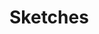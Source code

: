 # Sketches
<div class="row">
  <div class="col-6">
    <Midifungi title="Arriving Home" :layers="['@4/bg', '@4/train', '@4/crowd', '@4/traffic']" help="@4"/>
  </div>
  <div class="col-6">
    <Midifungi title="Spirit Emojis" :layers="['@3/bg', '@3/shapes', '@3/checker', '@3/self', '@3/squid']" help="@3" />
  </div>
  <div class="col-6">
    <Midifungi title="Billions and Billions" :layers="['@2/starfield', '@2/glass', '@2/watercanvas', '@2/glass-filter', '@2/lead']" help="@2" />
  </div>
  <div class="col-6">
    <Midifungi title="Lily Pads" :layers="['@1/lilies', '@1/ripples']" help="@1" />
  </div>
</div>
